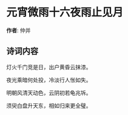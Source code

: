 # 元宵微雨十六夜雨止见月

**作者**: 仲并

## 诗词内容

灯火千门竞是日，出户黄昏云抹漆。

夜光乘暗何处投，冷淡行人怅如失。

明朝风清天动色，云阴初若龟兆坼。

须臾白盘升天东，相如归来更全璧。

